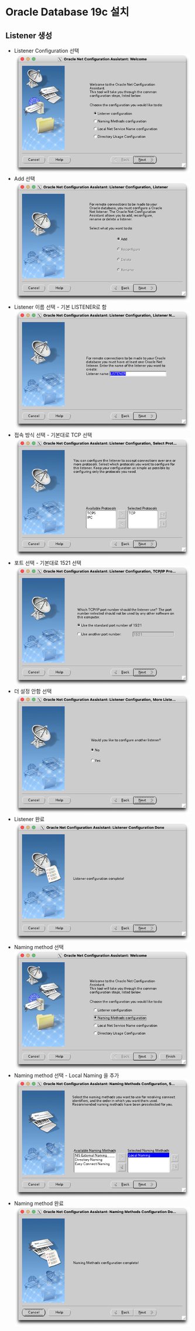 # Oracle Database 19c 설치

## Listener 생성

* Listener Configuration 선택   
 ![Net Services Assistant 실행 화면 01 - 메뉴 선택](images/oracle-install-14.png)
* Add 선택   
 ![Net Services Assistant 실행 화면 02 - Listener 설정 화면](images/oracle-install-15.png)
* Listener 이름 선택 - 기본 LISTENER로 함   
 ![Net Services Assistant 실행 화면 03 - Listener 설정 화면](images/oracle-install-16.png)
* 접속 방식 선택 - 기본대로 TCP 선택    
 ![Net Services Assistant 실행 화면 04 - Listener 설정 화면](images/oracle-install-17.png)
* 포트 선택 - 기본대로 1521 선택   
 ![Net Services Assistant 실행 화면 05 - Listener 설정 화면](images/oracle-install-18.png)
* 더 설정 안함 선택   
 ![Net Services Assistant 실행 화면 06 - Listener 설정 화면](images/oracle-install-19.png)
* Listener 완료   
 ![Net Services Assistant 실행 화면 07 - Listener 설정 화면](images/oracle-install-20.png)
* Naming method 선택   
 ![Net Services Assistant 실행 화면 08 - 메뉴 선택](images/oracle-install-21.png)
* Naming method 선택 - Local Naming 을 추가   
 ![Net Services Assistant 실행 화면 09 - 설치 방식 선택](images/oracle-install-22.png)
* Naming method 완료    
 ![Net Services Assistant 실행 화면 10 - 설치 방식 선택](images/oracle-install-23.png)
